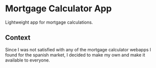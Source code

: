 # Mortgage Calculator App
Lightweight app for mortgage calculations.

## Context

Since I was not satisfied with any of the mortgage calculator webapps I found for the spanish market, I decided to make my own and make it available to everyone.
